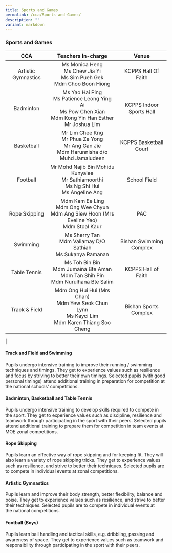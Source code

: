 ```yaml
---
title: Sports and Games
permalink: /cca/Sports-and-Games/
description: ""
variant: markdown
---
```

### **Sports and Games**

|CCA | Teachers In-charge | Venue |
|:---:|:---:|:---:|
|  Artistic Gymnastics | Ms Monica Heng<br>Ms Chew Jia Yi<br>Ms Sim Pueh Gek<br>Mdm Choo Boon Hiong | KCPPS Hall Of Faith |
| Badminton | Ms Yao Hai Ping<br>Ms Patience Leong Ying Ai<br>Ms Pow Chen Xian<br>Mdm Kong Yin Han Esther<br>Mr Joshua Lim | KCPPS Indoor Sports Hall |
| Basketball | Mr Lim Chee Kng<br>Mr Phua Ze Yong<br>Mr Ang Gan Jie<br>Mdm Harunnisha d/o Muhd Jamaludeen | KCPPS Basketball Court |
| Football | Mr Mohd Najib Bin Mohidu Kunyalee<br>Mr Sathiamoorthi<br>Ms Ng Shi Hui<br>Ms Angeline Ang | School Field |
| Rope Skipping | Mdm Kam Ee Ling<br>Mdm Ong Wee Chyun<br>Mdm Ang Siew Hoon (Mrs Eveline Yeo)<br>Mdm Stpal Kaur | PAC |
| Swimming | Ms Sherry Tan<br>Mdm Valiamay D/O Sathiah<br>Ms Sukanya Ramanan | Bishan Swimming Complex |
| Table Tennis | Ms Toh Bin Bin<br>Mdm Jumaina Bte Aman<br>Mdm Tan Shih Pin<br>Mdm Nurulhana Bte Salim | KCPPS Hall of Faith |
| Track &amp; Field | Mdm Ong Hui Hui (Mrs Chan)<br>Mdm Yew Seok Chun Lynn<br>Ms Kayci Lim<br>Mdm Karen Thiang Soo Cheng | Bishan Sports Complex |
|

#### **Track and Field and Swimming**
Pupils undergo intensive training to improve their running / swimming techniques and timings. They get to experience values such as resilience and focus by striving to better their own timings. Selected pupils (with good personal timings) attend additional training in preparation for competition at the national schools’&nbsp;competitions.

#### **Badminton, Basketball and Table Tennis**
Pupils undergo intensive training to develop skills required to compete in the sport. They get to experience values such as discipline, resilience and teamwork through participating in the sport with their peers. Selected pupils attend additional training to prepare them for competition in team events&nbsp;at MOE zonal&nbsp;competitions.

#### **Rope Skipping**
Pupils learn an effective way of rope skipping and for keeping fit. They will also learn a variety of rope skipping tricks.&nbsp;They get to experience values such as resilience, and strive to better their techniques. Selected pupils are to compete in individual events at zonal competitions.

#### **Artistic Gymnastics**
Pupils learn and improve their body strength, better flexibility, balance and poise. They get to experience values such as resilience, and strive to better their techniques. Selected pupils are to compete in individual events at the&nbsp;national competitions.

#### **Football (Boys)**
Pupils learn ball handling and tactical skills, e.g. dribbling, passing and awareness of space. They get to experience values such as teamwork and responsibility through participating in the sport with their peers.